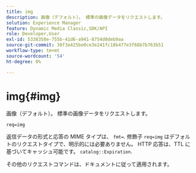 ```yaml
---
title: img
description: 画像（デフォルト）。 標準の画像データをリクエストします。
solution: Experience Manager
feature: Dynamic Media Classic,SDK/API
role: Developer,User
exl-id: 5338358e-755b-41d6-a941-8754d0deb9aa
source-git-commit: 38f3e425be0ce3e241fc18b477e3f68b7b763b51
workflow-type: tm+mt
source-wordcount: '54'
ht-degree: 0%

---
```


# img{#img}

画像（デフォルト）。 標準の画像データをリクエストします。

`req=img`

返信データの形式と応答の MIME タイプは、 `fmt=`. 修飾子 `req=img` はデフォルトのリクエストタイプで、明示的には必要ありません。 HTTP 応答は、TTL に基づいてキャッシュ可能です。 `catalog::Expiration`.

その他のリクエストコマンドは、ドキュメントに従って適用されます。
